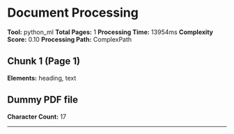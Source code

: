 # Document Processing

**Tool:** python_ml
**Total Pages:** 1
**Processing Time:** 13954ms
**Complexity Score:** 0.10
**Processing Path:** ComplexPath

## Chunk 1 (Page 1)

**Elements:** heading, text

## Dummy PDF file

**Character Count:** 17

---

